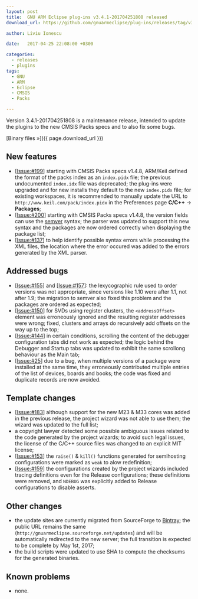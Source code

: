 ```yaml
---
layout: post
title:  GNU ARM Eclipse plug-ins v3.4.1-201704251808 released
download_url: https://github.com/gnuarmeclipse/plug-ins/releases/tag/v3.4.1-201704251808

author: Liviu Ionescu

date:   2017-04-25 22:08:00 +0300

categories:
  - releases
  - plugins
tags:
  - GNU
  - ARM
  - Eclipse
  - CMSIS
  - Packs

---
```


Version 3.4.1-201704251808 is a maintenance release, intended to update the plugins to the new CMSIS Packs specs and to also fix some bugs.

[Binary files »]({{ page.download_url }})

## New features

* [[Issue:#199](https://github.com/gnuarmeclipse/plug-ins/issues/199)] starting with CMSIS Packs specs v1.4.8, ARM/Keil defined the format of the packs index as an `index.pidx` file; the previous undocumented `index.idx` file was deprecated; the plug-ins were upgraded and for new installs they default to the new `index.pidx` file; for existing workspaces, it is recommended to manually update the URL to `http://www.keil.com/pack/index.pidx` in the Preferences page **C/C++** → **Packages**;
* [[Issue:#200](https://github.com/gnuarmeclipse/plug-ins/issues/200)] starting with CMSIS Packs specs v1.4.8, the version fields can use the [semver](http://semver.org) syntax; the parser was updated to support this new syntax and the packages are now ordered correctly when displaying the package list;
* [[Issue:#137](https://github.com/gnuarmeclipse/plug-ins/issues/137)] to help identify possible syntax errors while processing the XML files, the location where the error occured was added to the errors generated by the XML parser.

## Addressed bugs

* [[Issue:#155](https://github.com/gnuarmeclipse/plug-ins/issues/155)] and [[Issue:#157](https://github.com/gnuarmeclipse/plug-ins/issues/157)]: the lexycographic rule used to order versions was not appropriate, since versions like 1.10 were after 1.1, not after 1.9; the migration to semver also fixed this problem and the packages are ordered as expected;
* [[Issue:#150](https://github.com/gnuarmeclipse/plug-ins/issues/150)] for SVDs using register clusters, the `<addressOffset>` element was erroneously ignored and the resulting register addresses were wrong; fixed, clusters and arrays do recursively add offsets on the way up to the top;
* [[Issue:#144](https://github.com/gnuarmeclipse/plug-ins/issues/144)] in certain conditions, scrolling the content of the debugger configuration tabs did not work as expected; the logic behind the Debugger and Startup tabs was updated to exhibit the same scrollong behaviour as the Main tab;
* [[Issue:#25](https://github.com/gnuarmeclipse/plug-ins/issues/25)] due to a bug, when multiple versions of a package were installed at the same time, they erroneously contributed multiple entries of the list of devices, boards and books; the code was fixed and duplicate records are now avoided.

## Template changes

* [[Issue:#183](https://github.com/gnuarmeclipse/plug-ins/issues/183)] although support for the new M23 & M33 cores was added in the previous release, the project wizard was not able to use them; the wizard was updated to the full list;
* a copyright lawyer detected some possible ambiguous issues related to the code generated by the project wizards; to avoid such legal issues, the license of the C/C++ source files was changed to an explicit MIT license;
* [[Issue:#153](https://github.com/gnuarmeclipse/plug-ins/issues/153)] the `raise()` & `kill()` functions generated for semihosting configurations were marked as `weak` to alow redefinition;
* [[Issue:#159](https://github.com/gnuarmeclipse/plug-ins/issues/159)] the configurations created by the project wizards included tracing definitions even for the Release configurations; these definitions were removed, and `NDEBUG` was explicitly added to Release configurations to disable asserts.

## Other changes

* the update sites are currently migrated from SourceForge to [Bintray](https://bintray.com/gnuarmeclipse/updates); the public URL remains the same (`http://gnuarmeclipse.sourceforge.net/updates`) and will be automatically redirected to the new server; the full transition is expected to be complete by May 1st, 2017;
* the build scripts were updated to use SHA to compute the checksums for the generated binaries.

## Known problems

* none. 
